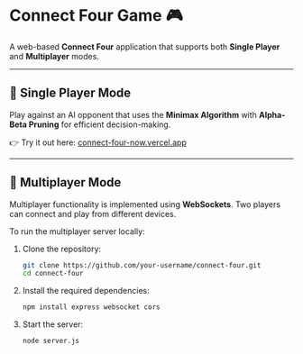 # Connect Four Game 🎮

A web-based **Connect Four** application that supports both **Single Player** and **Multiplayer** modes.

---

## 🧠 Single Player Mode

Play against an AI opponent that uses the **Minimax Algorithm** with **Alpha-Beta Pruning** for efficient decision-making.

👉 Try it out here: [connect-four-now.vercel.app](https://connect-four-now.vercel.app/)

---

## 👥 Multiplayer Mode

Multiplayer functionality is implemented using **WebSockets**. Two players can connect and play from different devices.


To run the multiplayer server locally:

1. Clone the repository:
   ```bash
   git clone https://github.com/your-username/connect-four.git
   cd connect-four
   ```

2. Install the required dependencies:
   ```bash
   npm install express websocket cors
   ```

3. Start the server:
   ```bash
   node server.js
   ```

